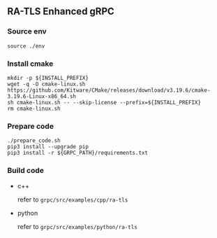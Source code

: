 ## RA-TLS Enhanced gRPC

### Source env

```
source ./env
```

### Install cmake

```
mkdir -p ${INSTALL_PREFIX}
wget -q -O cmake-linux.sh https://github.com/Kitware/CMake/releases/download/v3.19.6/cmake-3.19.6-Linux-x86_64.sh
sh cmake-linux.sh -- --skip-license --prefix=${INSTALL_PREFIX}
rm cmake-linux.sh
```

### Prepare code

```
./prepare_code.sh
pip3 install --upgrade pip
pip3 install -r ${GRPC_PATH}/requirements.txt
```

### Build code

- c++

    refer to `grpc/src/examples/cpp/ra-tls`

- python

    refer to `grpc/src/examples/python/ra-tls`

